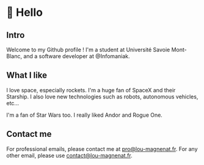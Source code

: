 # 👋 Hello

## Intro

Welcome to my Github profile ! I'm a student at Université Savoie Mont-Blanc, and a software developer at @Infomaniak.

## What I like

I love space, especially rockets. I'm a huge fan of SpaceX and their Starship. I also love new technologies such as robots, autonomous vehicles, etc...

I'm a fan of Star Wars too. I really liked Andor and Rogue One.

## Contact me

For professional emails, please contact me at pro@lou-magnenat.fr. For any other email, please use contact@lou-magnenat.fr.
